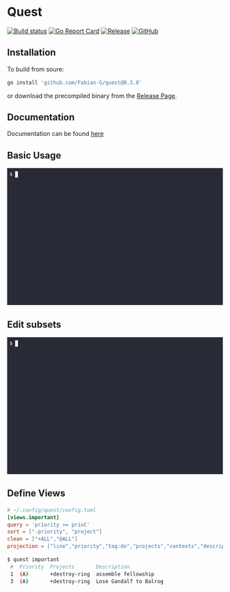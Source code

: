# Quest

[![Build status](https://img.shields.io/github/actions/workflow/status/Fabian-G/quest/test.yml)](https://github.com/Fabian-G/quest/actions)
[![Go Report Card](https://goreportcard.com/badge/github.com/Fabian-G/quest)](https://goreportcard.com/report/github.com/Fabian-G/quest)
[![Release](https://img.shields.io/github/v/release/Fabian-G/quest)](https://github.com/Fabian-G/quest/releases)
[![GitHub](https://img.shields.io/github/license/Fabian-G/quest)](https://github.com/Fabian-G/quest/blob/main/LICENSE)

## Installation

To build from soure:
```bash
go install 'github.com/Fabian-G/quest@0.3.0'
```

or download the precompiled binary from the [Release Page](https://github.com/Fabian-G/quest/releases).

## Documentation

Documentation can be found [here](https://fabian-g.github.io/quest)
## Basic Usage

![basic usage](examples/demo/basic.gif)

## Edit subsets

![edit](examples/demo/edit.gif)

## Define Views

```toml
# ~/.config/quest/config.toml
[views.important]
query = 'priority >= prioC'
sort = ["-priority", "project"]
clean = ["+ALL","@ALL"]
projection = ["line","priority","tag:do","projects","contexts","description"]
```

```bash
$ quest important
 #  Priority  Projects       Description         
 1  (A)       +destroy-ring  assemble fellowship
 3  (A)       +destroy-ring  Lose Gandalf to Balrog 
```

